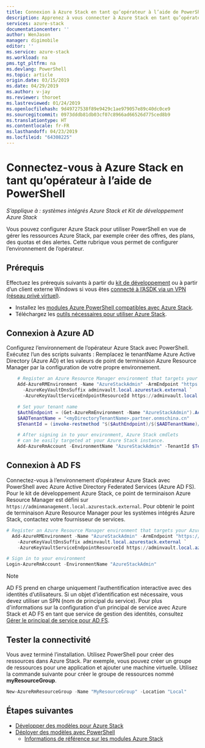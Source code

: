 ```yaml
---
title: Connexion à Azure Stack en tant qu’opérateur à l’aide de PowerShell | Microsoft Docs
description: Apprenez à vous connecter à Azure Stack en tant qu’opérateur à l’aide de PowerShell
services: azure-stack
documentationcenter: ''
author: WenJason
manager: digimobile
editor: ''
ms.service: azure-stack
ms.workload: na
pms.tgt_pltfrm: na
ms.devlang: PowerShell
ms.topic: article
origin.date: 03/15/2019
ms.date: 04/29/2019
ms.author: v-jay
ms.reviewer: thoroet
ms.lastreviewed: 01/24/2019
ms.openlocfilehash: 9d49727538f89e9429c1ae979057e89c40dc0ce9
ms.sourcegitcommit: 0973dddb81db03cf07c8966ad66526d775ced8b9
ms.translationtype: HT
ms.contentlocale: fr-FR
ms.lasthandoff: 04/23/2019
ms.locfileid: "64308225"
---
```

# <a name="connect-to-azure-stack-with-powershell-as-an-operator"></a>Connectez-vous à Azure Stack en tant qu’opérateur à l’aide de PowerShell

*S’applique à : systèmes intégrés Azure Stack et Kit de développement Azure Stack*

Vous pouvez configurer Azure Stack pour utiliser PowerShell en vue de gérer les ressources Azure Stack, par exemple créer des offres, des plans, des quotas et des alertes. Cette rubrique vous permet de configurer l’environnement de l’opérateur.

## <a name="prerequisites"></a>Prérequis

Effectuez les prérequis suivants à partir du [kit de développement](../asdk/asdk-connect.md#connect-with-rdp) ou à partir d’un client externe Windows si vous êtes [connecté à l’ASDK via un VPN (réseau privé virtuel)](../asdk/asdk-connect.md#connect-with-vpn). 

 - Installez les [modules Azure PowerShell compatibles avec Azure Stack](azure-stack-powershell-install.md).  
 - Téléchargez les [outils nécessaires pour utiliser Azure Stack](azure-stack-powershell-download.md).  

## <a name="connect-with-azure-ad"></a>Connexion à Azure AD

Configurez l’environnement de l’opérateur Azure Stack avec PowerShell. Exécutez l’un des scripts suivants : Remplacez le tenantName Azure Active Directory (Azure AD) et les valeurs de point de terminaison Azure Resource Manager par la configuration de votre propre environnement. 

```powershell  
    # Register an Azure Resource Manager environment that targets your Azure Stack instance. Get your Azure Resource Manager endpoint value from your service provider.
    Add-AzureRMEnvironment -Name "AzureStackAdmin" -ArmEndpoint "https://adminmanagement.local.azurestack.external" `
      -AzureKeyVaultDnsSuffix adminvault.local.azurestack.external `
      -AzureKeyVaultServiceEndpointResourceId https://adminvault.local.azurestack.external

    # Set your tenant name
    $AuthEndpoint = (Get-AzureRmEnvironment -Name "AzureStackAdmin").ActiveDirectoryAuthority.TrimEnd('/')
    $AADTenantName = "<myDirectoryTenantName>.partner.onmschina.cn"
    $TenantId = (invoke-restmethod "$($AuthEndpoint)/$($AADTenantName)/.well-known/openid-configuration").issuer.TrimEnd('/').Split('/')[-1]

    # After signing in to your environment, Azure Stack cmdlets
    # can be easily targeted at your Azure Stack instance.
    Add-AzureRmAccount -EnvironmentName "AzureStackAdmin" -TenantId $TenantId
```

## <a name="connect-with-ad-fs"></a>Connexion à AD FS

Connectez-vous à l’environnement d’opérateur Azure Stack avec PowerShell avec Azure Active Directory Federated Services (Azure AD FS). Pour le kit de développement Azure Stack, ce point de terminaison Azure Resource Manager est défini sur `https://adminmanagement.local.azurestack.external`. Pour obtenir le point de terminaison Azure Resource Manager pour les systèmes intégrés Azure Stack, contactez votre fournisseur de services.


  ```powershell  
  # Register an Azure Resource Manager environment that targets your Azure Stack instance. Get your Azure Resource Manager endpoint value from your service provider.
    Add-AzureRMEnvironment -Name "AzureStackAdmin" -ArmEndpoint "https://adminmanagement.local.azurestack.external" `
      -AzureKeyVaultDnsSuffix adminvault.local.azurestack.external `
      -AzureKeyVaultServiceEndpointResourceId https://adminvault.local.azurestack.external

  # Sign in to your environment
  Login-AzureRmAccount -EnvironmentName "AzureStackAdmin"
  ```

> [!Note]  
> AD FS prend en charge uniquement l’authentification interactive avec des identités d’utilisateurs. Si un objet d’identification est nécessaire, vous devez utiliser un SPN (nom de principal du service). Pour plus d'informations sur la configuration d'un principal de service avec Azure Stack et AD FS en tant que service de gestion des identités, consultez [Gérer le principal de service pour AD FS](azure-stack-create-service-principals.md#manage-service-principal-for-ad-fs).

## <a name="test-the-connectivity"></a>Tester la connectivité

Vous avez terminé l’installation. Utilisez PowerShell pour créer des ressources dans Azure Stack. Par exemple, vous pouvez créer un groupe de ressources pour une application et ajouter une machine virtuelle. Utilisez la commande suivante pour créer le groupe de ressources nommé **myResourceGroup**.

```powershell  
New-AzureRmResourceGroup -Name "MyResourceGroup" -Location "Local"
```

## <a name="next-steps"></a>Étapes suivantes

- [Développer des modèles pour Azure Stack](../user/azure-stack-develop-templates.md)
- [Déployer des modèles avec PowerShell](../user/azure-stack-deploy-template-powershell.md)
  - [Informations de référence sur les modules Azure Stack](https://docs.microsoft.com/powershell/azure/azure-stack/overview)  
